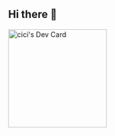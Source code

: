 ## Hi there 👋

<!--
**iii110/iii110** is a ✨ _special_ ✨ repository because its `README.md` (this file) appears on your GitHub profile.

Here are some ideas to get you started:

- 🔭 I’m currently working on ...
- 🌱 I’m currently learning ...
- 👯 I’m looking to collaborate on ...
- 🤔 I’m looking for help with ...
- 💬 Ask me about ...
- 📫 How to reach me: ...
- 😄 Pronouns: ...
- ⚡ Fun fact: ...
-->

<a href="https://app.daily.dev/cici75"><img src="https://api.daily.dev/devcards/v2/6rDdsGP2ntTUvZf4pB3Na.png?type=default&r=87x" width="200" alt="cici's Dev Card"/></a>
